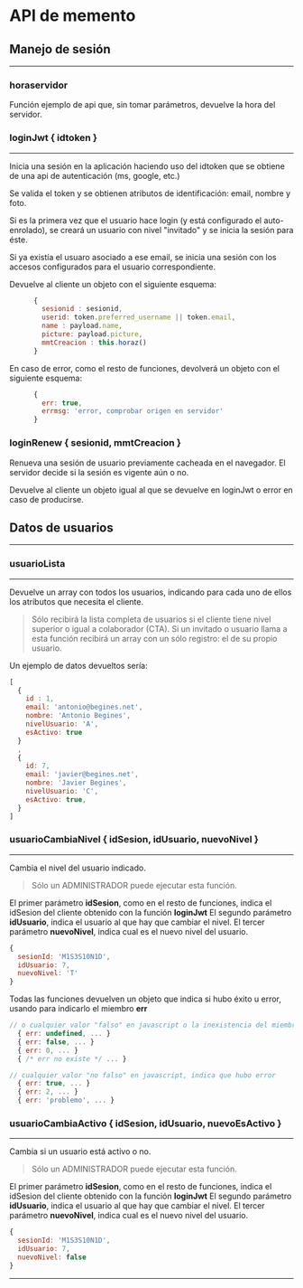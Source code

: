 # API de memento

## Manejo de sesión
---

### horaservidor
Función ejemplo de api que, sin tomar parámetros, devuelve la hora del servidor.



### **loginJwt** { idtoken }
---
Inicia una sesión en la aplicación haciendo uso del idtoken que se obtiene de una api de autenticación (ms, google, etc.)

Se valida el token y se obtienen atributos de identificación: email, nombre y foto.

Si es la primera vez que el usuario hace login (y está configurado el auto-enrolado), se creará un usuario con nivel "invitado" y se inicia la sesión para éste.

Si ya existía el usuaro asociado a ese email, se inicia una sesión con los accesos configurados para el usuario correspondiente.

Devuelve al cliente un objeto con el siguiente esquema:

```js
      {
        sesionid : sesionid,
        userid: token.preferred_username || token.email,
        name : payload.name,
        picture: payload.picture,
        mmtCreacion : this.horaz()
      }
```

En caso de error, como el resto de funciones, devolverá un objeto con el siguiente esquema:

```js
      { 
        err: true, 
        errmsg: 'error, comprobar origen en servidor' 
      }
```


### **loginRenew** { sesionid, mmtCreacion }
Renueva una sesión de usuario previamente cacheada en el navegador.
El servidor decide si la sesión es vigente aún o no.

Devuelve al cliente un objeto igual al que se devuelve en loginJwt o error en caso de producirse.

## Datos de usuarios
---

### **usuarioLista**
---
Devuelve un array con todos los usuarios, indicando para cada uno de ellos los atributos que necesita el cliente.

>Sólo recibirá la lista completa de usuarios si el cliente tiene nivel superior o igual a colaborador (CTA). Si un invitado o usuario llama a esta función recibirá un array con un sólo registro: el de su propio usuario.

Un ejemplo de datos devueltos sería:



```js
[ 
  {
    id : 1,
    email: 'antonio@begines.net',
    nombre: 'Antonio Begines',
    nivelUsuario: 'A',
    esActivo: true
  }
  ,
  {
    id: 7,
    email: 'javier@begines.net',
    nombre: 'Javier Begines',
    nivelUsuario: 'C',
    esActivo: true,
  }
]
```

### **usuarioCambiaNivel** { idSesion, idUsuario, nuevoNivel }
--- 
Cambia el nivel del usuario indicado.
>Sólo un ADMINISTRADOR puede ejecutar esta función.

El primer parámetro **idSesion**, como en el resto de funciones, indica el idSesion del cliente obtenido con la función **loginJwt**
El segundo parámetro **idUsuario**, indica el usuario al que hay que cambiar el nivel.
El tercer parámetro **nuevoNivel**, indica cual es el nuevo nivel del usuario.

```js
{
  sesionId: 'M1S3S10N1D',
  idUsuario: 7,
  nuevoNivel: 'T'
}
```

Todas las funciones devuelven un objeto que indica si hubo éxito u error, usando para indicarlo el miembro **err**

```js
// o cualquier valor "falso" en javascript o la inexistencia del miembro "err", indica que hubo éxito
  { err: undefined, ... }
  { err: false, ... }
  { err: 0, ... }
  { /* err no existe */ ... }

// cualquier valor "no falso" en javascript, indica que hubo error
  { err: true, ... }
  { err: 2, ... }
  { err: 'problemo', ... }
```


### **usuarioCambiaActivo** { idSesion, idUsuario, nuevoEsActivo }
---
Cambia si un usuario está activo o no.
>Sólo un ADMINISTRADOR puede ejecutar esta función.

El primer parámetro **idSesion**, como en el resto de funciones, indica el idSesion del cliente obtenido con la función **loginJwt**
El segundo parámetro **idUsuario**, indica el usuario al que hay que cambiar el nivel.
El tercer parámetro **nuevoNivel**, indica cual es el nuevo nivel del usuario.

```js
{
  sesionId: 'M1S3S10N1D',
  idUsuario: 7,
  nuevoNivel: false
}
```

---